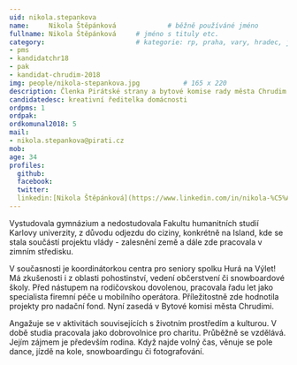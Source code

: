 ```yaml
---
uid: nikola.stepankova
name:     Nikola Štěpánková      		# běžně používáné jméno
fullname: Nikola Štěpánková		# jméno s tituly etc.
category:                 		# kategorie: rp, praha, vary, hradec, jmk, senat
- pms
- kandidatchr18
- pak
- kandidat-chrudim-2018
img: people/nikola-stepankova.jpg           # 165 x 220
description: Členka Pirátské strany a bytové komise rady města Chrudim # kratký popis, max 160 znaků
candidatedesc: kreativní ředitelka domácnosti
ordpms: 1
ordpak: 
ordkomunal2018: 5
mail:
- nikola.stepankova@pirati.cz
mob: 
age: 34
profiles:
  github:
  facebook: 
  twitter:
  linkedin:[Nikola Štěpánková](https://www.linkedin.com/in/nikola-%C5%A1t%C4%9Bp%C3%A1nkov%C3%A1-89ab069a/)
---
```

Vystudovala gymnázium a nedostudovala Fakultu humanitních studií Karlovy univerzity, z důvodu odjezdu do ciziny, konkrétně na Island, kde se stala součástí projektu vlády - zalesnění země a dále zde pracovala v zimním středisku.

V současnosti je koordinátorkou centra pro seniory spolku Hurá na Výlet! Má zkušenosti i z oblasti pohostinství, vedení občerstvení či snowboardové školy. Před nástupem na rodičovskou dovolenou, pracovala řadu let jako specialista firemní péče u mobilního operátora. Příležitostně zde hodnotila projekty pro nadační fond. Nyní zasedá v Bytové komisi města Chrudimi.

Angažuje se v aktivitách souvisejících s životním prostředím a kulturou. V době studia pracovala jako dobrovolnice pro charitu. Průběžně se vzdělává. Jejím zájmem je především rodina. Když najde volný čas, věnuje se pole dance, jízdě na kole, snowboardingu či fotografování.
